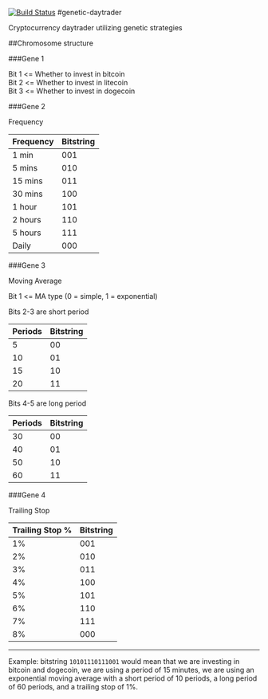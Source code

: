 [![Build Status](https://travis-ci.org/killmous/genetic-daytrader.svg?branch=master)](https://travis-ci.org/killmous/genetic-daytrader)
#genetic-daytrader

Cryptocurrency daytrader utilizing genetic strategies

##Chromosome structure

###Gene 1

Bit 1 <= Whether to invest in bitcoin  
Bit 2 <= Whether to invest in litecoin  
Bit 3 <= Whether to invest in dogecoin  

###Gene 2

Frequency

| Frequency | Bitstring |
| --------- | --------- |
| 1 min     | 001       |
| 5 mins    | 010       |
| 15 mins   | 011       |
| 30 mins   | 100       |
| 1 hour    | 101       |
| 2 hours   | 110       |
| 5 hours   | 111       |
| Daily     | 000       |

###Gene 3

Moving Average

Bit 1 <= MA type (0 = simple, 1 = exponential)

Bits 2-3 are short period

| Periods | Bitstring |
| ------- | --------- |
| 5       | 00        |
| 10      | 01        |
| 15      | 10        |
| 20      | 11        |

Bits 4-5 are long period

| Periods | Bitstring |
| ------- | --------- |
| 30      | 00        |
| 40      | 01        |
| 50      | 10        |
| 60      | 11        |

###Gene 4

Trailing Stop

| Trailing Stop % | Bitstring |
| --------------- | --------- |
| 1%              | 001       |
| 2%              | 010       |
| 3%              | 011       |
| 4%              | 100       |
| 5%              | 101       |
| 6%              | 110       |
| 7%              | 111       |
| 8%              | 000       |

---

Example: bitstring `10101110111001` would mean that we are investing in bitcoin and dogecoin, we are using a period of 15 minutes, we are using an exponential moving average with a short period of 10 periods, a long period of 60 periods, and a trailing stop of 1%.
